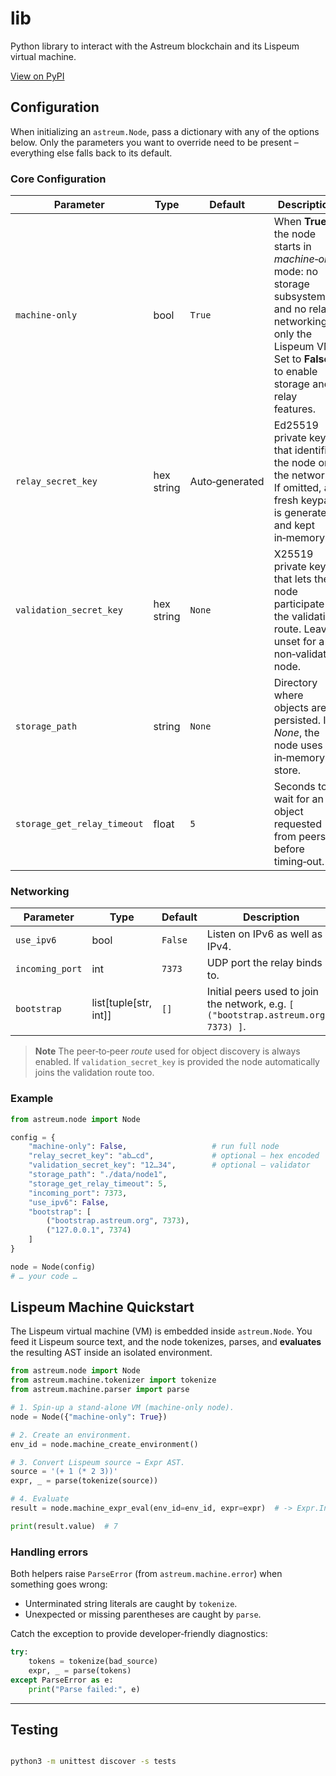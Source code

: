 # lib

Python library to interact with the Astreum blockchain and its Lispeum virtual machine.

[View on PyPI](https://pypi.org/project/astreum/)

## Configuration

When initializing an `astreum.Node`, pass a dictionary with any of the options below. Only the parameters you want to override need to be present – everything else falls back to its default.

### Core Configuration

| Parameter                   | Type       | Default        | Description                                                                                                                                                                      |
| --------------------------- | ---------- | -------------- | -------------------------------------------------------------------------------------------------------------------------------------------------------------------------------- |
| `machine-only`              | bool       | `True`         | When **True** the node starts in *machine‑only* mode: no storage subsystem and no relay networking – only the Lispeum VM. Set to **False** to enable storage and relay features. |
| `relay_secret_key`          | hex string | Auto‑generated | Ed25519 private key that identifies the node on the network. If omitted, a fresh keypair is generated and kept in‑memory.                                                        |
| `validation_secret_key`     | hex string | `None`         | X25519 private key that lets the node participate in the validation route. Leave unset for a non‑validator node.                                                                 |
| `storage_path`              | string     | `None`         | Directory where objects are persisted. If *None*, the node uses an in‑memory store.                                                                                              |
| `storage_get_relay_timeout` | float      | `5`            | Seconds to wait for an object requested from peers before timing‑out.                                                                                                            |

### Networking

| Parameter       | Type                    | Default | Description                                                                         |
| --------------- | ----------------------- | ------- | ----------------------------------------------------------------------------------- |
| `use_ipv6`      | bool                    | `False` | Listen on IPv6 as well as IPv4.                                                     |
| `incoming_port` | int                     | `7373`  | UDP port the relay binds to.                                                        |
| `bootstrap`     | list\[tuple\[str, int]] | `[]`    | Initial peers used to join the network, e.g. `[ ("bootstrap.astreum.org", 7373) ]`. |

> **Note**
> The peer‑to‑peer *route* used for object discovery is always enabled.
> If `validation_secret_key` is provided the node automatically joins the validation route too.

### Example

```python
from astreum.node import Node

config = {
    "machine-only": False,                   # run full node
    "relay_secret_key": "ab…cd",             # optional – hex encoded
    "validation_secret_key": "12…34",        # optional – validator
    "storage_path": "./data/node1",
    "storage_get_relay_timeout": 5,
    "incoming_port": 7373,
    "use_ipv6": False,
    "bootstrap": [
        ("bootstrap.astreum.org", 7373),
        ("127.0.0.1", 7374)
    ]
}

node = Node(config)
# … your code …
```

## Lispeum Machine Quickstart

The Lispeum virtual machine (VM) is embedded inside `astreum.Node`. You feed it Lispeum source text, and the node tokenizes, parses, and **evaluates** the resulting AST inside an isolated environment.

```python
from astreum.node import Node
from astreum.machine.tokenizer import tokenize
from astreum.machine.parser import parse

# 1. Spin‑up a stand‑alone VM (machine‑only node).
node = Node({"machine-only": True})

# 2. Create an environment.
env_id = node.machine_create_environment()

# 3. Convert Lispeum source → Expr AST.
source = '(+ 1 (* 2 3))'
expr, _ = parse(tokenize(source))

# 4. Evaluate
result = node.machine_expr_eval(env_id=env_id, expr=expr)  # -> Expr.Integer(7)

print(result.value)  # 7
```

### Handling errors

Both helpers raise `ParseError` (from `astreum.machine.error`) when something goes wrong:

* Unterminated string literals are caught by `tokenize`.
* Unexpected or missing parentheses are caught by `parse`.

Catch the exception to provide developer‑friendly diagnostics:

```python
try:
    tokens = tokenize(bad_source)
    expr, _ = parse(tokens)
except ParseError as e:
    print("Parse failed:", e)
```

---

## Testing

```bash

python3 -m unittest discover -s tests
```
